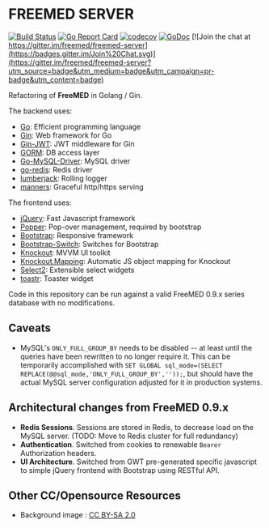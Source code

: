 # FREEMED SERVER

[![Build Status](https://github.com/freemed/freemed-server/actions/workflows/go.yml/badge.svg)](https://github.com/freemed/freemed-server/actions/workflows/go.yml)
[![Go Report Card](https://goreportcard.com/badge/github.com/freemed/freemed-server)](https://goreportcard.com/report/github.com/freemed/freemed-server)
[![codecov](https://codecov.io/gh/freemed/freemed-server/branch/master/graph/badge.svg)](https://codecov.io/gh/freemed/freemed-server)
[![GoDoc](https://godoc.org/github.com/freemed/freemed-server?status.png)](https://godoc.org/github.com/freemed/freemed-server)
[![Join the chat at https://gitter.im/freemed/freemed-server](https://badges.gitter.im/Join%20Chat.svg)](https://gitter.im/freemed/freemed-server?utm_source=badge&utm_medium=badge&utm_campaign=pr-badge&utm_content=badge)

Refactoring of **FreeMED** in Golang / Gin.

The backend uses:
 * [Go](https://golang.org/): Efficient programming language
 * [Gin](https://github.com/gin-gonic/gin/): Web framework for Go
 * [Gin-JWT](https://github.com/appleboy/gin-jwt): JWT middleware for Gin
 * [GORM](https://gorm.io): DB access layer
 * [Go-MySQL-Driver](http://github.com/go-sql-driver/mysql): MySQL driver
 * [go-redis](https://github.com/go-redis/redis): Redis driver
 * [lumberjack](https://github.com/natefinch/lumberjack): Rolling logger
 * [manners](https://github.com/braintree/manners): Graceful http/https serving

The frontend uses:
 * [jQuery](https://jquery.com): Fast Javascript framework
 * [Popper](https://popper.js.org/): Pop-over management, required by bootstrap
 * [Bootstrap](http://getbootstrap.com): Responsive framework
 * [Bootstrap-Switch](http://www.bootstrap-switch.org): Switches for Bootstrap
 * [Knockout](http://knockoutjs.com/): MVVM UI toolkit
 * [Knockout.Mapping](https://github.com/SteveSanderson/knockout.mapping): Automatic JS object mapping for Knockout
 * [Select2](https://select2.org/): Extensible select widgets
 * [toastr](https://github.com/CodeSeven/toastr): Toaster widget
 
Code in this repository can be run against a valid FreeMED 0.9.x series database with no modifications.

## Caveats

 * MySQL's `ONLY_FULL_GROUP_BY` needs to be disabled -- at least until the queries have been rewritten to no longer require it. This can be temporarily accomplished with `SET GLOBAL sql_mode=(SELECT REPLACE(@@sql_mode,'ONLY_FULL_GROUP_BY',''));`, but should have the actual MySQL server configuration adjusted for it in production systems.

## Architectural changes from FreeMED 0.9.x

 * **Redis Sessions**. Sessions are stored in Redis, to decrease load on the MySQL server. (TODO: Move to Redis cluster for full redundancy)
 * **Authentication**. Switched from cookies to renewable ``Bearer`` Authorization headers.
 * **UI Architecture**. Switched from GWT pre-generated specific javascript to simple jQuery frontend with Bootstrap using RESTful API.

## Other CC/Opensource Resources

 * Background image : [CC BY-SA 2.0](https://commons.wikimedia.org/wiki/File:Laptop_and_stethoscope_\(6123892769\).jpg)

